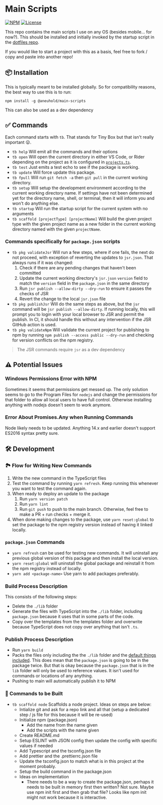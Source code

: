 # Main Scripts

[![NPM](https://img.shields.io/npm/v/%40aneuhold%2Fmain-scripts)](https://www.npmjs.com/package/@aneuhold/main-scripts)
[![License](https://img.shields.io/github/license/aneuhold/main-scripts)](https://github.com/aneuhold/main-scripts/blob/main/LICENSE)

This repo contains the main scripts I use on any OS (besides mobile... for now?). This should be installed and initially invoked by the startup script in the [dotfiles repo](https://github.com/aneuhold/dotfiles).

If you would like to start a project with this as a basis, feel free to fork / copy and paste into another repo!

## 📦 Installation

This is typically meant to be installed globally. So for compatibility reasons, the best way to use this is to run:

```
npm install -g @aneuhold/main-scripts
```

This can also be used as a dev dependency

## ✅ Commands

Each command starts with `tb`. That stands for Tiny Box but that isn't really important 😛.

- `tb help` Will emit all the commands and their options
- `tb open` Will open the current directory in either VS Code, or Rider depending on the project as it is configured in [`projects.ts`](src/config/projects.ts).
- `tb test` Just emits a test echo to see if the package is working.
- `tb update` Will force update this package.
- `tb fpull` Will run `git fetch -a` then `git pull` in the current working directory.
- `tb setup` Will setup the development environment according to the current working directory name. If settings have not been determined yet for the directory name, shell, or terminal, then it will inform you and won't do anything else.
- `tb startup` Will run the startup script for the current system with no arguments
- `tb scaffold [projectType] [projectName]` Will build the given project type with the given project name as a new folder in the current working directory named with the given `projectName`.

### Commands specifically for `package.json` scripts

- `tb pkg validateJsr` Will run a few steps, where if one fails, the next do not proceed, with exception of reverting the updates to `jsr.json`. That always runs if it was changed:
  1.  Check if there are any pending changes that haven't been committed
  1.  Update the current working directory's `jsr.json` `version` field to match the `version` field in the `package.json` in the same directory
  1.  Run `jsr publish --allow-dirty --dry-run` to ensure it passes the checks of JSR
  1.  Revert the change to the local `jsr.json` file
- `tb pkg publishJsr` Will do the same steps as above, but the `jsr` command will be `jsr publish --allow-dirty`. If running locally, this will prompt you to login with your local browser to JSR and permit the publish. In CI, it should handle this without any intervention if the JSR GitHub action is used.
- `tb pkg validateNpm` Will validate the current project for publishing to npm by running `npm publish --access public --dry-run` and checking for version conflicts on the npm registry.

> The JSR commands require `jsr` as a dev dependency

## ⚠️ Potential Issues

### Windows Permissions Error with NPM

Sometimes it seems that permissions get messed up. The only solution seems to go to the Program Files for `nodejs` and change the permissions for that folder to allow all local users to have full control. Otherwise installing anything with nodejs doesn't seem to work anymore.

### Error About Promises.Any when Running Commands

Node likely needs to be updated. Anything 14.x and earlier doesn't support ES2016 syntax pretty sure.

## 🛠️ Development

### 🏞 Flow for Writing New Commands

1. Write the new command in the TypeScript files
1. Test the command by running `yarn refresh`. Keep running this whenever you want to test the command again.
1. When ready to deploy an update to the package
   1. Run `yarn version patch`
   1. Run `yarn lint`
   1. Run `git push` to push to the main branch. Otherwise, feel free to make a PR + run checks + merge it.
1. When done making changes to the package, use `yarn reset:global` to set the package to the npm registry version instead of having it linked locally.

### `package.json` Commands

- `yarn refresh` can be used for testing new commands. It will uninstall any previous global version of this package and then install the local version.
- `yarn reset:global` will uninstall the global package and reinstall it from the npm registry instead of locally.
- `yarn add <package-name>` Use yarn to add packages preferably.

### Build Process Description

This consists of the following steps:

- Delete the `./lib` folder
- Generate the files with TypeScript into the `./lib` folder, including `package.json` because it uses that in some parts of the code.
- Copy over the templates from the templates folder and overwrite because TypeScript does not copy over anything that isn't `.ts`.

### Publish Process Description

- Run `yarn build`
- Packs the files only including the the `./lib` folder and the [default things included](https://docs.npmjs.com/cli/v7/using-npm/developers). This does mean that the `package.json` is going to be in the package twice. But that is okay because the `package.json` that is in the `lib` folder will only be used to reference values. It isn't used for commands or locations of any anything.
- Pushing to main will automatically publish it to NPM

### 🚧 Commands to be Built

- `tb scaffold node` Scaffolds a node project. Ideas on steps are below:
  - Intialize git and ask for a repo link and all that (setup a dedicated step / js file for this because it will be re-used)
  - Initialize npm (package.json)
    - Add the name from the name given
    - Add the scripts with the name given
  - Create README.md
  - Setup ESLINT with JSON config then update the config with specific values if needed
  - Add Typescript and the tsconfig.json file
  - Add prettier and the .prettierrc.json file
  - Update the tsconfig.json to match what is in this project at the moment probably.
  - Setup the build command in the package.json
  - Ideas on implementation
    - There needs to be a way to create the package.json, perhaps it needs to be built in memory first then written? Not sure. Maybe use npm init first and then grab that file? Looks like npm init might not work because it is interactive.

